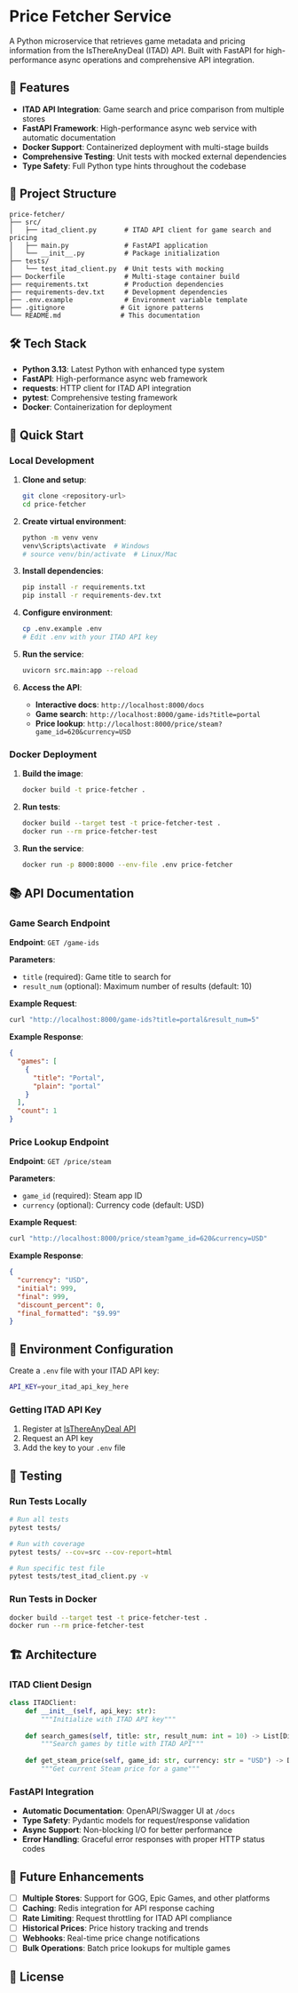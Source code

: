 # Price Fetcher Service

A Python microservice that retrieves game metadata and pricing information from the IsThereAnyDeal (ITAD) API. Built with FastAPI for high-performance async operations and comprehensive API integration.

## 🚀 Features

- **ITAD API Integration**: Game search and price comparison from multiple stores
- **FastAPI Framework**: High-performance async web service with automatic documentation
- **Docker Support**: Containerized deployment with multi-stage builds
- **Comprehensive Testing**: Unit tests with mocked external dependencies
- **Type Safety**: Full Python type hints throughout the codebase

## 📁 Project Structure

```
price-fetcher/
├── src/
│   ├── itad_client.py       # ITAD API client for game search and pricing
│   ├── main.py              # FastAPI application
│   └── __init__.py          # Package initialization
├── tests/
│   └── test_itad_client.py  # Unit tests with mocking
├── Dockerfile               # Multi-stage container build
├── requirements.txt         # Production dependencies
├── requirements-dev.txt     # Development dependencies
├── .env.example             # Environment variable template
├── .gitignore              # Git ignore patterns
└── README.md               # This documentation
```

## 🛠 Tech Stack

- **Python 3.13**: Latest Python with enhanced type system
- **FastAPI**: High-performance async web framework
- **requests**: HTTP client for ITAD API integration
- **pytest**: Comprehensive testing framework
- **Docker**: Containerization for deployment

## 🚀 Quick Start

### **Local Development**

1. **Clone and setup**:
   ```bash
   git clone <repository-url>
   cd price-fetcher
   ```

2. **Create virtual environment**:
   ```bash
   python -m venv venv
   venv\Scripts\activate  # Windows
   # source venv/bin/activate  # Linux/Mac
   ```

3. **Install dependencies**:
   ```bash
   pip install -r requirements.txt
   pip install -r requirements-dev.txt
   ```

4. **Configure environment**:
   ```bash
   cp .env.example .env
   # Edit .env with your ITAD API key
   ```

5. **Run the service**:
   ```bash
   uvicorn src.main:app --reload
   ```

6. **Access the API**:
   - **Interactive docs**: `http://localhost:8000/docs`
   - **Game search**: `http://localhost:8000/game-ids?title=portal`
   - **Price lookup**: `http://localhost:8000/price/steam?game_id=620&currency=USD`

### **Docker Deployment**

1. **Build the image**:
   ```bash
   docker build -t price-fetcher .
   ```

2. **Run tests**:
   ```bash
   docker build --target test -t price-fetcher-test .
   docker run --rm price-fetcher-test
   ```

3. **Run the service**:
   ```bash
   docker run -p 8000:8000 --env-file .env price-fetcher
   ```

## 📚 API Documentation

### **Game Search Endpoint**

**Endpoint**: `GET /game-ids`

**Parameters**:
- `title` (required): Game title to search for
- `result_num` (optional): Maximum number of results (default: 10)

**Example Request**:
```bash
curl "http://localhost:8000/game-ids?title=portal&result_num=5"
```

**Example Response**:
```json
{
  "games": [
    {
      "title": "Portal",
      "plain": "portal"
    }
  ],
  "count": 1
}
```

### **Price Lookup Endpoint**

**Endpoint**: `GET /price/steam`

**Parameters**:
- `game_id` (required): Steam app ID
- `currency` (optional): Currency code (default: USD)

**Example Request**:
```bash
curl "http://localhost:8000/price/steam?game_id=620&currency=USD"
```

**Example Response**:
```json
{
  "currency": "USD",
  "initial": 999,
  "final": 999,
  "discount_percent": 0,
  "final_formatted": "$9.99"
}
```

## 🔐 Environment Configuration

Create a `.env` file with your ITAD API key:

```bash
API_KEY=your_itad_api_key_here
```

### **Getting ITAD API Key**

1. Register at [IsThereAnyDeal API](https://itad.docs.apiary.io/)
2. Request an API key
3. Add the key to your `.env` file

## 🧪 Testing

### **Run Tests Locally**

```bash
# Run all tests
pytest tests/

# Run with coverage
pytest tests/ --cov=src --cov-report=html

# Run specific test file
pytest tests/test_itad_client.py -v
```

### **Run Tests in Docker**

```bash
docker build --target test -t price-fetcher-test .
docker run --rm price-fetcher-test
```

## 🏗 Architecture

### **ITAD Client Design**

```python
class ITADClient:
    def __init__(self, api_key: str):
        """Initialize with ITAD API key"""
        
    def search_games(self, title: str, result_num: int = 10) -> List[Dict]:
        """Search games by title with ITAD API"""
        
    def get_steam_price(self, game_id: str, currency: str = "USD") -> Dict:
        """Get current Steam price for a game"""
```

### **FastAPI Integration**

- **Automatic Documentation**: OpenAPI/Swagger UI at `/docs`
- **Type Safety**: Pydantic models for request/response validation
- **Async Support**: Non-blocking I/O for better performance
- **Error Handling**: Graceful error responses with proper HTTP status codes

## 🚀 Future Enhancements

- [ ] **Multiple Stores**: Support for GOG, Epic Games, and other platforms
- [ ] **Caching**: Redis integration for API response caching
- [ ] **Rate Limiting**: Request throttling for ITAD API compliance
- [ ] **Historical Prices**: Price history tracking and trends
- [ ] **Webhooks**: Real-time price change notifications
- [ ] **Bulk Operations**: Batch price lookups for multiple games

## 📝 License